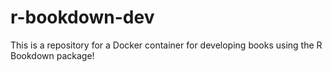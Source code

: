# r-bookdown-dev
This is a repository for a Docker container for developing books using the R Bookdown package!
